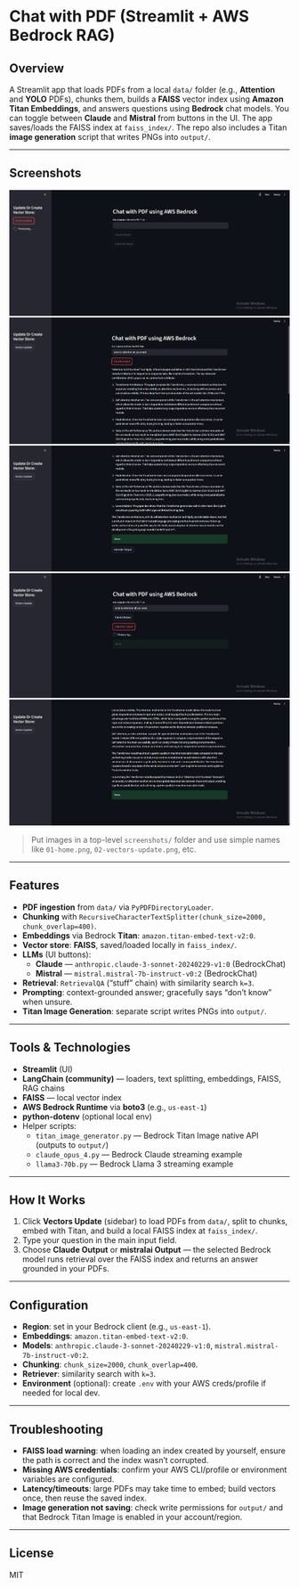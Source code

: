 # Chat with PDF (Streamlit + AWS Bedrock RAG)

## Overview
A Streamlit app that loads PDFs from a local `data/` folder (e.g., **Attention** and **YOLO** PDFs), chunks them, builds a **FAISS** vector index using **Amazon Titan Embeddings**, and answers questions using **Bedrock** chat models. You can toggle between **Claude** and **Mistral** from buttons in the UI. The app saves/loads the FAISS index at `faiss_index/`. The repo also includes a Titan **image generation** script that writes PNGs into `output/`.

---

## Screenshots

![](screenshots/1.png)
![](screenshots/2.png)
![](screenshots/3.png)
![](screenshots/4.png)
![](screenshots/5.png)
> Put images in a top-level `screenshots/` folder and use simple names like `01-home.png`, `02-vectors-update.png`, etc.

---

## Features
- **PDF ingestion** from `data/` via `PyPDFDirectoryLoader`.
- **Chunking** with `RecursiveCharacterTextSplitter(chunk_size=2000, chunk_overlap=400)`.
- **Embeddings** via Bedrock **Titan**: `amazon.titan-embed-text-v2:0`.
- **Vector store**: **FAISS**, saved/loaded locally in `faiss_index/`.
- **LLMs** (UI buttons):
  - **Claude** — `anthropic.claude-3-sonnet-20240229-v1:0` (BedrockChat)
  - **Mistral** — `mistral.mistral-7b-instruct-v0:2` (BedrockChat)
- **Retrieval**: `RetrievalQA` (“stuff” chain) with similarity search `k=3`.
- **Prompting**: context-grounded answer; gracefully says “don’t know” when unsure.
- **Titan Image Generation**: separate script writes PNGs into `output/`.

---

## Tools & Technologies
- **Streamlit** (UI)
- **LangChain (community)** — loaders, text splitting, embeddings, FAISS, RAG chains
- **FAISS** — local vector index
- **AWS Bedrock Runtime** via **boto3** (e.g., `us-east-1`)
- **python-dotenv** (optional local env)
- Helper scripts:
  - `titan_image_generator.py` — Bedrock Titan Image native API (outputs to `output/`)
  - `claude_opus_4.py` — Bedrock Claude streaming example
  - `llama3-70b.py` — Bedrock Llama 3 streaming example

---

## How It Works
1. Click **Vectors Update** (sidebar) to load PDFs from `data/`, split to chunks, embed with Titan, and build a local FAISS index at `faiss_index/`.
2. Type your question in the main input field.
3. Choose **Claude Output** or **mistralai Output** — the selected Bedrock model runs retrieval over the FAISS index and returns an answer grounded in your PDFs.

---

## Configuration
- **Region**: set in your Bedrock client (e.g., `us-east-1`).
- **Embeddings**: `amazon.titan-embed-text-v2:0`.
- **Models**: `anthropic.claude-3-sonnet-20240229-v1:0`, `mistral.mistral-7b-instruct-v0:2`.
- **Chunking**: `chunk_size=2000`, `chunk_overlap=400`.
- **Retriever**: similarity search with `k=3`.
- **Environment** (optional): create `.env` with your AWS creds/profile if needed for local dev.

---

## Troubleshooting
- **FAISS load warning**: when loading an index created by yourself, ensure the path is correct and the index wasn’t corrupted.
- **Missing AWS credentials**: confirm your AWS CLI/profile or environment variables are configured.
- **Latency/timeouts**: large PDFs may take time to embed; build vectors once, then reuse the saved index.
- **Image generation not saving**: check write permissions for `output/` and that Bedrock Titan Image is enabled in your account/region.

---

## License
MIT

